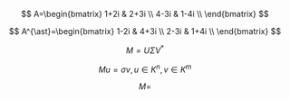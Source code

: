$$
A=\begin{bmatrix} 1+2i & 2+3i \\ 4-3i & 1-4i \\ \end{bmatrix}
$$

$$
A^{\ast}=\begin{bmatrix} 1-2i & 4+3i \\ 2-3i & 1+4i \\ \end{bmatrix}
$$

$$
M=U\Sigma V^{\ast}
$$

$$
Mu=\sigma v, u \in K^n, v \in K^m
$$

$$
M=
$$
<!--stackedit_data:
eyJoaXN0b3J5IjpbMzQyNDA4Mzg0LDExNTg4NzQwMDgsMTMyNj
g4MjA2NCwxMDg2OTExNTk4LC0xMTAxMjQzMTEyLC0xNDkwNTE0
Mzg3LC0xMjc5OTg1MzQ4LC0xNzk5Njg1NTI4LC0xODk3NzQ2MT
A4XX0=
-->